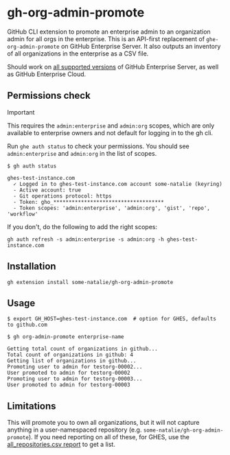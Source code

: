 # gh-org-admin-promote

GitHub CLI extension to promote an enterprise admin to an organization admin for all orgs in the enterprise.  This is an API-first replacement of `ghe-org-admin-promote` on GitHub Enterprise Server.  It also outputs an inventory of all organizations in the enterprise as a CSV file.

Should work on [all supported versions](https://docs.github.com/en/enterprise-server@latest/admin/all-releases#releases-of-github-enterprise-server) of GitHub Enterprise Server, as well as GitHub Enterprise Cloud.

## Permissions check

> [!IMPORTANT]
> This requires the `admin:enterprise` and `admin:org` scopes, which are only available to enterprise owners and not default for logging in to the gh cli.

Run `ghe auth status` to check your permissions.  You should see `admin:enterprise` and `admin:org` in the list of scopes.

```console
$ gh auth status

ghes-test-instance.com
  ✓ Logged in to ghes-test-instance.com account some-natalie (keyring)
  - Active account: true
  - Git operations protocol: https
  - Token: gho_************************************
  - Token scopes: 'admin:enterprise', 'admin:org', 'gist', 'repo', 'workflow'
```

If you don't, do the following to add the right scopes:

```console
gh auth refresh -s admin:enterprise -s admin:org -h ghes-test-instance.com
```

## Installation

```console
gh extension install some-natalie/gh-org-admin-promote
```

## Usage

```console
$ export GH_HOST=ghes-test-instance.com  # option for GHES, defaults to github.com

$ gh org-admin-promote enterprise-name

Getting total count of organizations in github...
Total count of organizations in github: 4
Getting list of organizations in github...
Promoting user to admin for testorg-00002...
User promoted to admin for testorg-00002
Promoting user to admin for testorg-00003...
User promoted to admin for testorg-00003
```

## Limitations

This will promote you to own all organizations, but it will not capture anything in a user-namespaced repository (e.g. `some-natalie/gh-org-admin-promote`).  If you need reporting on all of these, for GHES, use the [all_repositories.csv report](https://docs.github.com/en/enterprise-server@latest/admin/administering-your-instance/administering-your-instance-from-the-web-ui/site-admin-dashboard#reports) to get a list.

